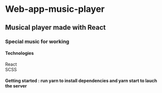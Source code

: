 # Web-app-music-player

## Musical player made with React 
### Special music for working

#### Technologies

React<br>
SCSS

#### Getting started : run yarn to install dependencies and yarn start to lauch the server
